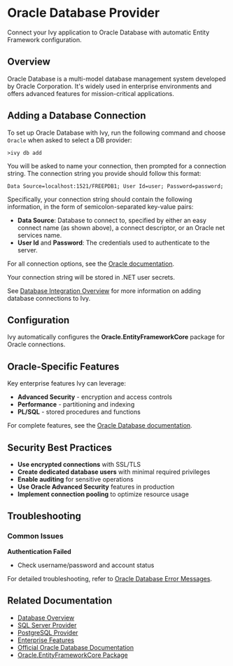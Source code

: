 # Oracle Database Provider

<Ingress>
Connect your Ivy application to Oracle Database with automatic Entity Framework configuration.
</Ingress>

## Overview

Oracle Database is a multi-model database management system developed by Oracle Corporation. It's widely used in enterprise environments and offers advanced features for mission-critical applications.

## Adding a Database Connection

To set up Oracle Database with Ivy, run the following command and choose `Oracle` when asked to select a DB provider:

```terminal
>ivy db add
```

You will be asked to name your connection, then prompted for a connection string. The connection string you provide should follow this format:

```text
Data Source=localhost:1521/FREEPDB1; User Id=user; Password=password;
```

Specifically, your connection string should contain the following information, in the form of semicolon-separated key-value pairs:

- **Data Source**: Database to connect to, specified by either an easy connect name (as shown above), a connect descriptor, or an Oracle net services name.
- **User Id** and **Password**: The credentials used to authenticate to the server.

For all connection options, see the [Oracle documentation](https://docs.oracle.com/en/database/oracle/oracle-database/19/odpnt/ConnectionConnectionString.html#GUID-DF4ED9A3-1AAF-445D-AEEF-016E6CD5A0C0__BABBAGJJ).

Your connection string will be stored in .NET user secrets.

See [Database Integration Overview](Overview.md) for more information on adding database connections to Ivy.

## Configuration

Ivy automatically configures the **Oracle.EntityFrameworkCore** package for Oracle connections.

## Oracle-Specific Features

Key enterprise features Ivy can leverage:
- **Advanced Security** - encryption and access controls
- **Performance** - partitioning and indexing
- **PL/SQL** - stored procedures and functions

For complete features, see the [Oracle Database documentation](https://docs.oracle.com/en/database/oracle/oracle-database/index.html).

## Security Best Practices

- **Use encrypted connections** with SSL/TLS
- **Create dedicated database users** with minimal required privileges
- **Enable auditing** for sensitive operations
- **Use Oracle Advanced Security** features in production
- **Implement connection pooling** to optimize resource usage

## Troubleshooting

### Common Issues

**Authentication Failed**
- Check username/password and account status

For detailed troubleshooting, refer to [Oracle Database Error Messages](https://docs.oracle.com/en/database/oracle/oracle-database/19/errmg/index.html).

## Related Documentation

- [Database Overview](Overview.md)
- [SQL Server Provider](SqlServer.md)
- [PostgreSQL Provider](PostgreSql.md)
- [Enterprise Features](../../02_Concepts/Services.md)
- [Official Oracle Database Documentation](https://docs.oracle.com/en/database/oracle/oracle-database/index.html)
- [Oracle.EntityFrameworkCore Package](https://docs.oracle.com/en/database/oracle/oracle-data-access-components/19.3/odpnt/ODPEFCore.html)
